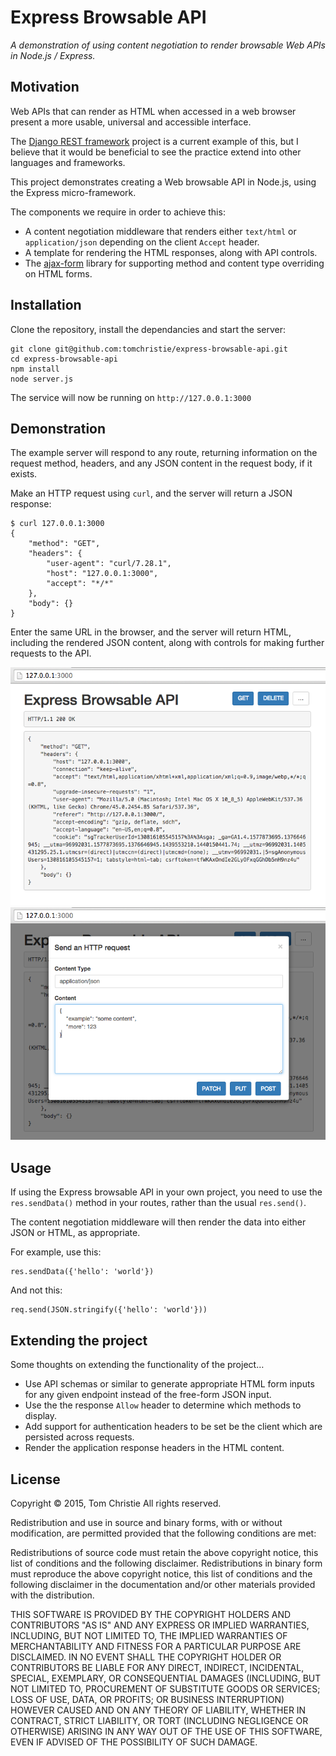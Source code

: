 # Express Browsable API

*A demonstration of using content negotiation to render browsable Web APIs in Node.js / Express.*

## Motivation

Web APIs that can render as HTML when accessed in a web browser present a more usable, universal and accessible interface.

The [Django REST framework](http://www.django-rest-framework.org) project is a current example of this, but I believe that it would be beneficial to see the practice extend into other languages and frameworks.

This project demonstrates creating a Web browsable API in Node.js, using the Express micro-framework.

The components we require in order to achieve this:

* A content negotiation middleware that renders either `text/html` or `application/json` depending on the client `Accept` header.
* A template for rendering the HTML responses, along with API controls.
* The [ajax-form](https://github.com/tomchristie/ajax-form/) library for supporting method and content type overriding on HTML forms.

## Installation

Clone the repository, install the dependancies and start the server:

    git clone git@github.com:tomchristie/express-browsable-api.git
    cd express-browsable-api
    npm install
    node server.js

The service will now be running on `http://127.0.0.1:3000`

## Demonstration

The example server will respond to any route, returning information on the request method, headers, and any JSON content in the request body, if it exists.

Make an HTTP request using `curl`, and the server will return a JSON response:

    $ curl 127.0.0.1:3000
    {
        "method": "GET",
        "headers": {
            "user-agent": "curl/7.28.1",
            "host": "127.0.0.1:3000",
            "accept": "*/*"
        },
        "body": {}
    }

Enter the same URL in the browser, and the server will return HTML, including the rendered JSON content, along with controls for making further requests to the API.

![test](docs/api.png)
![test](docs/request-content.png)

## Usage

If using the Express browsable API in your own project, you need to use the `res.sendData()` method in your routes, rather than the usual `res.send()`.

The content negotiation middleware will then render the data into either JSON or HTML, as appropriate.

For example, use this:

    res.sendData({'hello': 'world'})

And not this:

    req.send(JSON.stringify({'hello': 'world'}))

## Extending the project

Some thoughts on extending the functionality of the project…

* Use API schemas or similar to generate appropriate HTML form inputs for any given endpoint instead of the free-form JSON input.
* Use the the response `Allow` header to determine which methods to display.
* Add support for authentication headers to be set be the client which are persisted across requests.
* Render the application response headers in the HTML content.

## License

Copyright &copy; 2015, Tom Christie
All rights reserved.

Redistribution and use in source and binary forms, with or without
modification, are permitted provided that the following conditions are met:

Redistributions of source code must retain the above copyright notice, this
list of conditions and the following disclaimer.
Redistributions in binary form must reproduce the above copyright notice, this
list of conditions and the following disclaimer in the documentation and/or
other materials provided with the distribution.

THIS SOFTWARE IS PROVIDED BY THE COPYRIGHT HOLDERS AND CONTRIBUTORS "AS IS" AND
ANY EXPRESS OR IMPLIED WARRANTIES, INCLUDING, BUT NOT LIMITED TO, THE IMPLIED
WARRANTIES OF MERCHANTABILITY AND FITNESS FOR A PARTICULAR PURPOSE ARE
DISCLAIMED. IN NO EVENT SHALL THE COPYRIGHT HOLDER OR CONTRIBUTORS BE LIABLE
FOR ANY DIRECT, INDIRECT, INCIDENTAL, SPECIAL, EXEMPLARY, OR CONSEQUENTIAL
DAMAGES (INCLUDING, BUT NOT LIMITED TO, PROCUREMENT OF SUBSTITUTE GOODS OR
SERVICES; LOSS OF USE, DATA, OR PROFITS; OR BUSINESS INTERRUPTION) HOWEVER
CAUSED AND ON ANY THEORY OF LIABILITY, WHETHER IN CONTRACT, STRICT LIABILITY,
OR TORT (INCLUDING NEGLIGENCE OR OTHERWISE) ARISING IN ANY WAY OUT OF THE USE
OF THIS SOFTWARE, EVEN IF ADVISED OF THE POSSIBILITY OF SUCH DAMAGE.